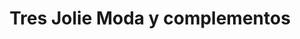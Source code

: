 ---
title: "Tres Jolie Moda y complementos"
url: /uvieu-oviedo/tres-jolie-moda-y-complementos/
shop: ropa
---